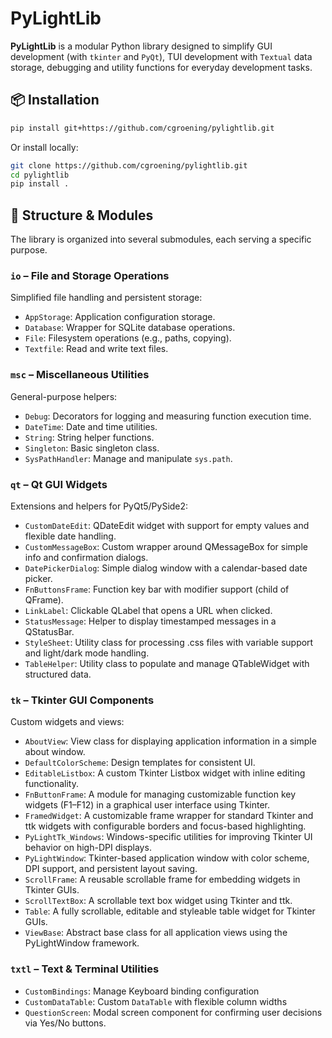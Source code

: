 # PyLightLib

**PyLightLib** is a modular Python library designed to simplify GUI development (with `tkinter` and `PyQt`), TUI development with `Textual` data storage, debugging and utility functions for everyday development tasks.

## 📦 Installation

```bash
pip install git+https://github.com/cgroening/pylightlib.git
```

Or install locally:

```bash
git clone https://github.com/cgroening/pylightlib.git
cd pylightlib
pip install .
```

## 🧱 Structure & Modules

The library is organized into several submodules, each serving a specific purpose.

### `io` – File and Storage Operations
Simplified file handling and persistent storage:
- `AppStorage`: Application configuration storage.
- `Database`: Wrapper for SQLite database operations.
- `File`: Filesystem operations (e.g., paths, copying).
- `Textfile`: Read and write text files.

### `msc` – Miscellaneous Utilities
General-purpose helpers:
- `Debug`: Decorators for logging and measuring function execution time.
- `DateTime`: Date and time utilities.
- `String`: String helper functions.
- `Singleton`: Basic singleton class.
- `SysPathHandler`: Manage and manipulate `sys.path`.

### `qt` – Qt GUI Widgets
Extensions and helpers for PyQt5/PySide2:
- `CustomDateEdit`: QDateEdit widget with support for empty values and flexible date handling.
- `CustomMessageBox`: Custom wrapper around QMessageBox for simple info and confirmation dialogs.
- `DatePickerDialog`: Simple dialog window with a calendar-based date picker.
- `FnButtonsFrame`: Function key bar with modifier support (child of QFrame).
- `LinkLabel`: Clickable QLabel that opens a URL when clicked.
- `StatusMessage`: Helper to display timestamped messages in a QStatusBar.
- `StyleSheet`: Utility class for processing .css files with variable support and light/dark mode handling.
- `TableHelper`: Utility class to populate and manage QTableWidget with structured data.

### `tk` – Tkinter GUI Components
Custom widgets and views:
- `AboutView`: View class for displaying application information in a simple about window.
- `DefaultColorScheme`: Design templates for consistent UI.
- `EditableListbox`: A custom Tkinter Listbox widget with inline editing functionality.
- `FnButtonFrame`: A module for managing customizable function key widgets (F1–F12) in a graphical user interface using Tkinter.
- `FramedWidget`: A customizable frame wrapper for standard Tkinter and ttk widgets with configurable borders and focus-based highlighting.
- `PyLightTk_Windows`: Windows-specific utilities for improving Tkinter UI behavior on high-DPI displays.
- `PyLightWindow`: Tkinter-based application window with color scheme, DPI support, and persistent layout saving.
- `ScrollFrame`: A reusable scrollable frame for embedding widgets in Tkinter GUIs.
- `ScrollTextBox`: A scrollable text box widget using Tkinter and ttk.
- `Table`: A fully scrollable, editable and styleable table widget for Tkinter GUIs.
- `ViewBase`: Abstract base class for all application views using the PyLightWindow framework.

### `txtl` – Text & Terminal Utilities
- `CustomBindings`: Manage Keyboard binding configuration
- `CustomDataTable`: Custom `DataTable` with flexible column widths
- `QuestionScreen`: Modal screen component for confirming user decisions
via Yes/No buttons.